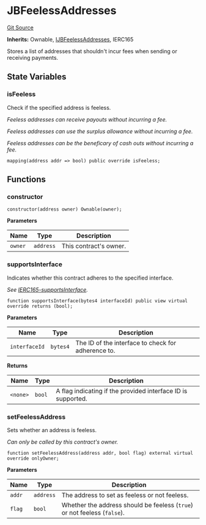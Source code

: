 # JBFeelessAddresses
[Git Source](https://github.com/Bananapus/nana-core/blob/2998dca2fbd2658e2c8791d6dc8348147d69e28e/src/JBFeelessAddresses.sol)

**Inherits:**
Ownable, [IJBFeelessAddresses](/src/interfaces/IJBFeelessAddresses.sol/interface.IJBFeelessAddresses.md), IERC165

Stores a list of addresses that shouldn't incur fees when sending or receiving payments.


## State Variables
### isFeeless
Check if the specified address is feeless.

*Feeless addresses can receive payouts without incurring a fee.*

*Feeless addresses can use the surplus allowance without incurring a fee.*

*Feeless addresses can be the beneficary of cash outs without incurring a fee.*


```solidity
mapping(address addr => bool) public override isFeeless;
```


## Functions
### constructor


```solidity
constructor(address owner) Ownable(owner);
```
**Parameters**

|Name|Type|Description|
|----|----|-----------|
|`owner`|`address`|This contract's owner.|


### supportsInterface

Indicates whether this contract adheres to the specified interface.

*See [IERC165-supportsInterface](/src/JBDeadline.sol/contract.JBDeadline.md#supportsinterface).*


```solidity
function supportsInterface(bytes4 interfaceId) public view virtual override returns (bool);
```
**Parameters**

|Name|Type|Description|
|----|----|-----------|
|`interfaceId`|`bytes4`|The ID of the interface to check for adherence to.|

**Returns**

|Name|Type|Description|
|----|----|-----------|
|`<none>`|`bool`|A flag indicating if the provided interface ID is supported.|


### setFeelessAddress

Sets whether an address is feeless.

*Can only be called by this contract's owner.*


```solidity
function setFeelessAddress(address addr, bool flag) external virtual override onlyOwner;
```
**Parameters**

|Name|Type|Description|
|----|----|-----------|
|`addr`|`address`|The address to set as feeless or not feeless.|
|`flag`|`bool`|Whether the address should be feeless (`true`) or not feeless (`false`).|


